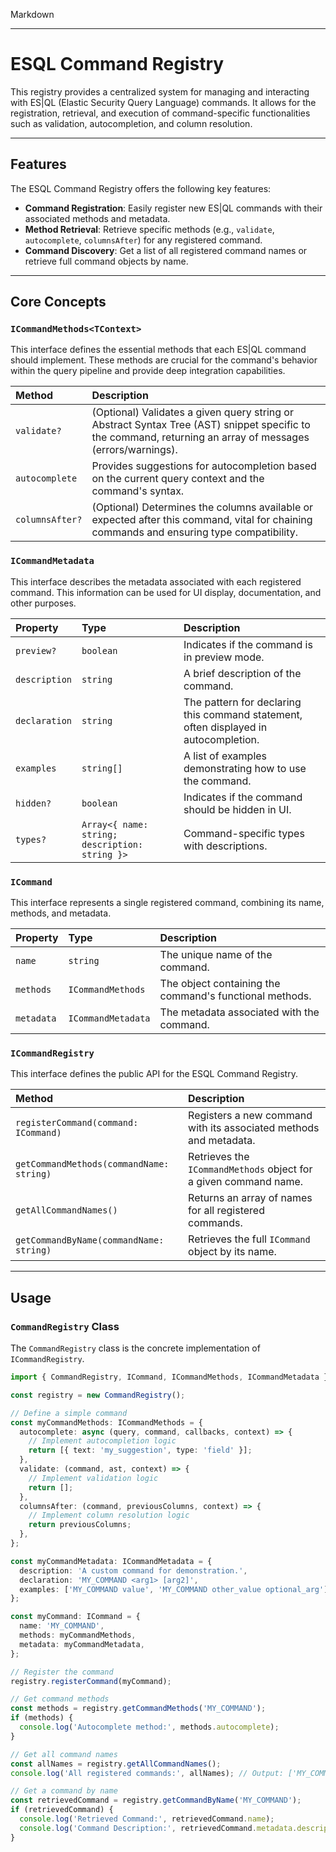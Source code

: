 Markdown

---

# ESQL Command Registry

This registry provides a centralized system for managing and interacting with ES|QL (Elastic Security Query Language) commands. It allows for the registration, retrieval, and execution of command-specific functionalities such as validation, autocompletion, and column resolution.

---

## Features

The ESQL Command Registry offers the following key features:

* **Command Registration**: Easily register new ES|QL commands with their associated methods and metadata.
* **Method Retrieval**: Retrieve specific methods (e.g., `validate`, `autocomplete`, `columnsAfter`) for any registered command.
* **Command Discovery**: Get a list of all registered command names or retrieve full command objects by name.

---

## Core Concepts

### `ICommandMethods<TContext>`

This interface defines the essential methods that each ES|QL command should implement. These methods are crucial for the command's behavior within the query pipeline and provide deep integration capabilities.

| Method | Description |
| :----- | :---------- |
| `validate?` | (Optional) Validates a given query string or Abstract Syntax Tree (AST) snippet specific to the command, returning an array of messages (errors/warnings). |
| `autocomplete` | Provides suggestions for autocompletion based on the current query context and the command's syntax. |
| `columnsAfter?` | (Optional) Determines the columns available or expected after this command, vital for chaining commands and ensuring type compatibility. |

### `ICommandMetadata`

This interface describes the metadata associated with each registered command. This information can be used for UI display, documentation, and other purposes.

| Property | Type | Description |
| :------- | :--- | :---------- |
| `preview?` | `boolean` | Indicates if the command is in preview mode. |
| `description` | `string` | A brief description of the command. |
| `declaration` | `string` | The pattern for declaring this command statement, often displayed in autocompletion. |
| `examples` | `string[]` | A list of examples demonstrating how to use the command. |
| `hidden?` | `boolean` | Indicates if the command should be hidden in UI. |
| `types?` | `Array<{ name: string; description: string }>` | Command-specific types with descriptions. |

### `ICommand`

This interface represents a single registered command, combining its name, methods, and metadata.

| Property | Type | Description |
| :------- | :--- | :---------- |
| `name` | `string` | The unique name of the command. |
| `methods` | `ICommandMethods` | The object containing the command's functional methods. |
| `metadata` | `ICommandMetadata` | The metadata associated with the command. |

### `ICommandRegistry`

This interface defines the public API for the ESQL Command Registry.

| Method | Description |
| :----- | :---------- |
| `registerCommand(command: ICommand)` | Registers a new command with its associated methods and metadata. |
| `getCommandMethods(commandName: string)` | Retrieves the `ICommandMethods` object for a given command name. |
| `getAllCommandNames()` | Returns an array of names for all registered commands. |
| `getCommandByName(commandName: string)` | Retrieves the full `ICommand` object by its name. |

---

## Usage

### `CommandRegistry` Class

The `CommandRegistry` class is the concrete implementation of `ICommandRegistry`.

```typescript
import { CommandRegistry, ICommand, ICommandMethods, ICommandMetadata } from './path/to/command_registry';

const registry = new CommandRegistry();

// Define a simple command
const myCommandMethods: ICommandMethods = {
  autocomplete: async (query, command, callbacks, context) => {
    // Implement autocompletion logic
    return [{ text: 'my_suggestion', type: 'field' }];
  },
  validate: (command, ast, context) => {
    // Implement validation logic
    return [];
  },
  columnsAfter: (command, previousColumns, context) => {
    // Implement column resolution logic
    return previousColumns;
  },
};

const myCommandMetadata: ICommandMetadata = {
  description: 'A custom command for demonstration.',
  declaration: 'MY_COMMAND <arg1> [arg2]',
  examples: ['MY_COMMAND value', 'MY_COMMAND other_value optional_arg'],
};

const myCommand: ICommand = {
  name: 'MY_COMMAND',
  methods: myCommandMethods,
  metadata: myCommandMetadata,
};

// Register the command
registry.registerCommand(myCommand);

// Get command methods
const methods = registry.getCommandMethods('MY_COMMAND');
if (methods) {
  console.log('Autocomplete method:', methods.autocomplete);
}

// Get all command names
const allNames = registry.getAllCommandNames();
console.log('All registered commands:', allNames); // Output: ['MY_COMMAND']

// Get a command by name
const retrievedCommand = registry.getCommandByName('MY_COMMAND');
if (retrievedCommand) {
  console.log('Retrieved Command:', retrievedCommand.name);
  console.log('Command Description:', retrievedCommand.metadata.description);
}
```